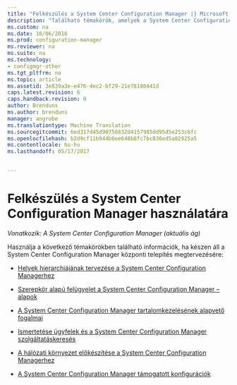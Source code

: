 ```yaml
---
title: "Felkészülés a System Center Configuration Manager |} Microsoft Docs"
description: "Található témakörök, amelyek a System Center Configuration Manager központi telepítésének megtervezéséhez nyújt segítséget."
ms.custom: na
ms.date: 10/06/2016
ms.prod: configuration-manager
ms.reviewer: na
ms.suite: na
ms.technology:
- configmgr-other
ms.tgt_pltfrm: na
ms.topic: article
ms.assetid: 3e839a3e-e476-4ec2-bf29-21e78180441d
caps.latest.revision: 6
caps.handback.revision: 0
author: Brenduns
ms.author: brenduns
manager: angrobe
ms.translationtype: Machine Translation
ms.sourcegitcommit: 6ed317d45d90758832d4157985dd95d5e253c6fc
ms.openlocfilehash: b2d9cf11b944b6ee648b8fc7bc836ed5a82925a5
ms.contentlocale: hu-hu
ms.lasthandoff: 05/17/2017


---
```

# <a name="get-ready-for-system-center-configuration-manager"></a>Felkészülés a System Center Configuration Manager használatára

*Vonatkozik: A System Center Configuration Manager (aktuális ág)*

Használja a következő témakörökben található információk, ha készen áll a System Center Configuration Manager központi telepítés megtervezésére:  


  -   [Helyek hierarchiájának tervezése a System Center Configuration Managerhez](../../core/plan-design/hierarchy/design-a-hierarchy-of-sites.md)  

  -   [Szerepkör alapú felügyelet a System Center Configuration Manager – alapok](../../core/understand/fundamentals-of-role-based-administration.md)  

  -   [A System Center Configuration Manager tartalomkezelésének alapvető fogalmai](../../core/plan-design/hierarchy/fundamental-concepts-for-content-management.md)  

  -   [Ismertetése ügyfelek és a System Center Configuration Manager szolgáltatáskeresés](../../core/plan-design/hierarchy/understand-how-clients-find-site-resources-and-services.md)  

-   [A hálózati környezet előkészítése a System Center Configuration Managerhez](/sccm/core/plan-design/network/configure-firewalls-ports-domains)  

-   [A System Center Configuration Manager támogatott konfigurációk](../../core/plan-design/configs/supported-configurations.md)  

